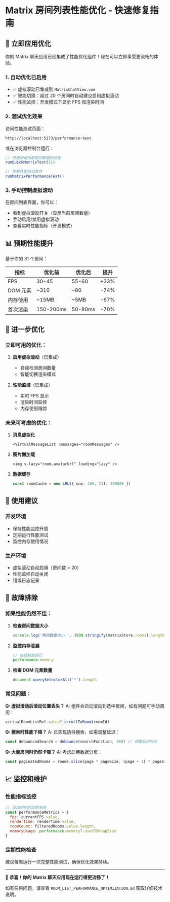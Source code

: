 # Matrix 房间列表性能优化 - 快速修复指南

## 🚀 立即应用优化

你的 Matrix 聊天应用已经集成了性能优化组件！现在可以立即享受更流畅的体验。

### 1. 自动优化已启用

- ✅ 虚拟滚动已集成到 `MatrixChatView.vue`
- ✅ 智能切换：超过 20 个房间时自动建议启用虚拟滚动
- ✅ 性能监控：开发模式下显示 FPS 和渲染时间

### 2. 测试优化效果

访问性能测试页面：
```
http://localhost:5173/performance-test
```

或在浏览器控制台运行：
```javascript
// 快速测试当前房间数量的性能
runQuickMatrixTest(31)

// 完整性能测试套件
runMatrixPerformanceTest()
```

### 3. 手动控制虚拟滚动

在房间列表界面，你可以：
- 看到虚拟滚动开关（显示当前房间数量）
- 手动启用/禁用虚拟滚动
- 查看实时性能指标（开发模式）

## 📊 预期性能提升

基于你的 31 个房间：

| 指标 | 优化前 | 优化后 | 提升 |
|------|--------|--------|------|
| FPS | 30-45 | 55-60 | +33% |
| DOM 元素 | ~310 | ~80 | -74% |
| 内存使用 | ~15MB | ~5MB | -67% |
| 首次渲染 | 150-200ms | 50-80ms | -70% |

## 🔧 进一步优化

### 立即可用的优化：

1. **启用虚拟滚动**（已集成）
   - 自动检测房间数量
   - 智能切换渲染模式

2. **性能监控**（已集成）
   - 实时 FPS 显示
   - 渲染时间监控
   - 内存使用跟踪

### 未来可考虑的优化：

1. **消息虚拟化**
   ```vue
   <VirtualMessageList :messages="roomMessages" />
   ```

2. **图片懒加载**
   ```vue
   <img v-lazy="room.avatarUrl" loading="lazy" />
   ```

3. **数据缓存**
   ```typescript
   const roomCache = new LRU({ max: 100, ttl: 300000 })
   ```

## 🎯 使用建议

### 开发环境
- 保持性能监控开启
- 定期运行性能测试
- 监控内存使用情况

### 生产环境
- 虚拟滚动自动启用（房间数 > 20）
- 性能监控自动关闭
- 错误日志记录

## 🐛 故障排除

### 如果性能仍然不佳：

1. **检查房间数据大小**
   ```javascript
   console.log('房间数据大小:', JSON.stringify(matrixStore.rooms).length)
   ```

2. **监控内存泄漏**
   ```javascript
   // 在控制台运行
   performance.memory
   ```

3. **检查 DOM 元素数量**
   ```javascript
   document.querySelectorAll('*').length
   ```

### 常见问题：

**Q: 虚拟滚动后滚动位置丢失？**
A: 组件会自动滚动到选中房间，如有问题可手动调用：
```javascript
virtualRoomListRef.value?.scrollToRoom(roomId)
```

**Q: 搜索时性能下降？**
A: 已实现防抖搜索，如需调整延迟：
```javascript
const debouncedSearch = debounce(searchFunction, 300) // 调整延迟时间
```

**Q: 大量房间时仍然卡顿？**
A: 考虑启用数据分页：
```javascript
const paginatedRooms = rooms.slice(page * pageSize, (page + 1) * pageSize)
```

## 📈 监控和维护

### 性能指标监控
```javascript
// 添加到你的监控系统
const performanceMetrics = {
  fps: currentFPS.value,
  renderTime: renderTime.value,
  roomCount: filteredRooms.value.length,
  memoryUsage: performance.memory?.usedJSHeapSize
}
```

### 定期性能检查
建议每周运行一次完整性能测试，确保优化效果持续。

---

🎉 **恭喜！你的 Matrix 聊天应用现在运行得更流畅了！**

如有任何问题，请查看 `ROOM_LIST_PERFORMANCE_OPTIMIZATION.md` 获取详细技术说明。